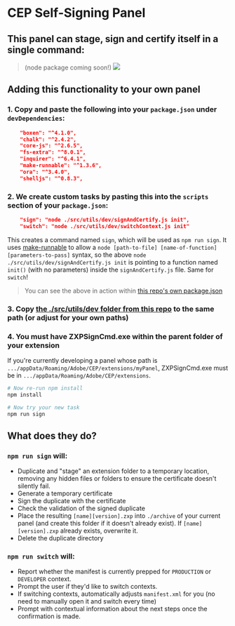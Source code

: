 # CEP Self-Signing Panel

## This panel can stage, sign and certify itself in a single command:

> (node package coming soon!)
> ![](https://thumbs.gfycat.com/KaleidoscopicConsciousIberiannase-size_restricted.gif)

## Adding this functionality to your own panel

### 1. Copy and paste the following into your `package.json` under `devDependencies`:

```json
    "boxen": "^4.1.0",
    "chalk": "^2.4.2",
    "core-js": "^2.6.5",
    "fs-extra": "^8.0.1",
    "inquirer": "^6.4.1",
    "make-runnable": "^1.3.6",
    "ora": "^3.4.0",
    "shelljs": "^0.8.3",
```

### 2. We create custom tasks by pasting this into the `scripts` section of your `package.json`:

```json
    "sign": "node ./src/utils/dev/signAndCertify.js init",
    "switch": "node ./src/utils/dev/switchContext.js init"
```

This creates a command named `sign`, which will be used as `npm run sign`. It uses [make-runnable](https://github.com/super-cache-money/make-runnable) to allow a `node [path-to-file] [name-of-function] [parameters-to-pass]` syntax, so the above `node ./src/utils/dev/signAndCertify.js init` is pointing to a function named `init()` (with no parameters) inside the `signAndCertify.js` file. Same for `switch`!

> You can see the above in action within [this repo's own package.json](https://github.com/Inventsable/CEP-Self-Signing-Panel/blob/master/package.json)

### 3. Copy [the ./src/utils/dev folder from this repo](https://github.com/Inventsable/CEP-Self-Signing-Panel/blob/master/src/utils/signAndCertify.js) to the same path (or adjust for your own paths)

### 4. You must have ZXPSignCmd.exe within the parent folder of your extension

If you're currently developing a panel whose path is `.../appData/Roaming/Adobe/CEP/extensions/myPanel`, ZXPSignCmd.exe must be in `.../appData/Roaming/Adobe/CEP/extensions`.

```bash
# Now re-run npm install
npm install

# Now try your new task
npm run sign
```

## What does they do?

### `npm run sign` will:

- Duplicate and "stage" an extension folder to a temporary location, removing any hidden files or folders to ensure the certificate doesn't silently fail.
- Generate a temporary certificate
- Sign the duplicate with the certificate
- Check the validation of the signed duplicate
- Place the resulting `[name][version].zxp` into `./archive` of your current panel (and create this folder if it doesn't already exist). If `[name][version].zxp` already exists, overwrite it.
- Delete the duplicate directory

### `npm run switch` will:

- Report whether the manifest is currently prepped for `PRODUCTION` or `DEVELOPER` context.
- Prompt the user if they'd like to switch contexts.
- If switching contexts, automatically adjusts `manifest.xml` for you (no need to manually open it and switch every time)
- Prompt with contextual information about the next steps once the confirmation is made.
